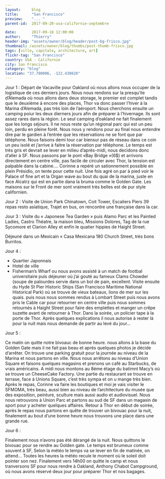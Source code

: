 ```yaml
---
layout:     blog
title:      "San Francisco"
preview:    "... "
parent-id:  2017-09-20-usa-californie-septembre

date:       2017-09-18 12:00:00
author:     "Thierry"
header-img: "assets/owner/blog/header/post-bg-frisco.jpg"
thumbnail: /assets/owner/blog/thumbs/post-thumb-frisco.jpg
tags: [ville, capitale, architecture, art]
flickr-tag: "San Francisco"
country: USA - Californie
city: San Francisco
category: "blog"
location: "37.780006, -122.438828"
---
```





Jour 1 :
Départ de Vacaville pour Oakland où nous allons nous occuper de la logistique de ces derniers jours. Nous nous rendons sur la presqu’ile d’Alemada où nous allons dans deux storage, le premier est complet tandis que le deuxième à encore des places, Thor va donc passer l’hiver à la Marina d’Alemada, pas très loin de l’aéroport. Nous cherchons ensuite un camping poiur les deux dierners jours afin de préparer à l’hivernage. Ils sont assez rares dans la région. Le seul camping d’oakland ne fait finalement que les longs séjours. Il ne nous reste qu’un régional parc qui est un peu loin, perdu en pleine forêt. Nous nous y rendons  pour au final nous entendre dire par le gardien à l’entrée que les réservations ne se font que par téléphone. Nous faisons demi tour car biensur pas de réseau dans ce coin un peu isolé et  j’arrive à faitre la réservation par téléphone. Le temps est très gris et devrait se lever en milieu d’après-midi, nous decidons donc d’aller à SF. Nous passons par le pont «Bay Bridge »(6$) et arrivons directement en centre ville, pas facile de circuler avec Thor, la tension est palpable dans la cabine…. Corinne a repéré un sationnement possible en plein Présidio, on tente pour cette nuit. Une fois agré on par à pied voir le Palace of fine art et la Organ wave au bout du quai de la marina, juste en face Alcatrz qui est en partie dana la bruma comme le Golden Gate. Les maisons sur le Front de mer sont vraiment très belles est de pur style californien.


Jour 2 :
Visite de 
Union Park
Chinatown, 
Coit Tower, 
Escaliers
Piers 39
repas resto asiatique,
Trajet en bus, on rencontre une française dans la car.



Jour 3 :
Visite du « Japonese Tea Garden » puis Alamo Parc et les Painted Ladies, Castro Théatre, la maison bleu, Missions Dolores, Tag de la rue Sycomore et Clarion Alley et enfin le quatier hippies de Haight Street.

Déjeuné dans un Mexicain « Casa Mexicana 180 Church Street, très bons Burritos.



Jour 4 :
- Quartier Japonnais
- Hotel de ville
- Fisherman’s Wharf ou nous avons assisté à un match de footbal universitaire puis déjeuner où j’ai gouté au fameux Clams Chowder (soupe de palourdes servie dans un bol de pain, excellent.
Visite ensuite du Hyde St Pier Historic Ships (San Francisco Maritime National Historical Park) où se trouve de vieux bateaux, lions de mer sur les quais.
puis nous nous sommes rendus à Lombart Street puis nous avons pris le Cable car pour retourner en centre ville puis nous sommes retournés à Haight Street pour faire des emplettes et manger un crêpe suzette avant de retourner à Thor.
Dans la soirée, un policier tape à la porte de Thor. Après quelques explications il nous autorise à rester là pour la nuit mais nous demande de partir au levé du jour…

Jour 5 :

Ce matin on quitte notre bivoauc de bonne heure. nous allons à la base du Golden Gate mais il ne fait pas beau et après quelques photos je décide d’arrêter.
On trouve une parking gratuit pour la journée au niveau de la Marina et nous partons en ville. Nous nous arrêtons au niveau d’Union Square et faisons quelques magasins et prenons un café au Starbucks, de vrais américains.
A midi nous montons au 8éme étage du batimnt Macy’s où se trouve un CheeseCake Factory. Une partie du restaurant se trouve en terrase, face à Unions Square, c’est très sympa et on u mange très bien.
Après le repas, Corinne va faire les boutiques et moi je vais visiter le SFMOMA, très beau, aussi bien au niveau de l’architecture du musée que des exposition, peinture, sculture mais aussi audio et audiovisuel.
Nous nous retrouvons à Union Parc et partons au sud de SF dans un magasin de sport pour y acheter quelques affaires.
Retour à Thor en début de soirée, après le repas nous partons en quête de trouver un bivouac pour la nuit, finalement au bout d’une bonne heure nous trouvons une place dans une grande rue. 

Jour 6 :

Finalement nous n’avons pas été dérangé de la nuit. Nous quittons le bivouac pour se rendre au Golden gate. Le temps est brumeux comme souvent à SF, Selon la météo le temps va se lever en fin de matinée, on attend… Toutes les heures la météo recule le moment où le soleil doit pointer son nez. Finalement vers 14h00 on quitte le camp et nous tranversons SF pour nous rendre à Oakland, Anthony Chabot Campground, où nous avons réservé deux jour pour préparer Thor et nos bagages. 



